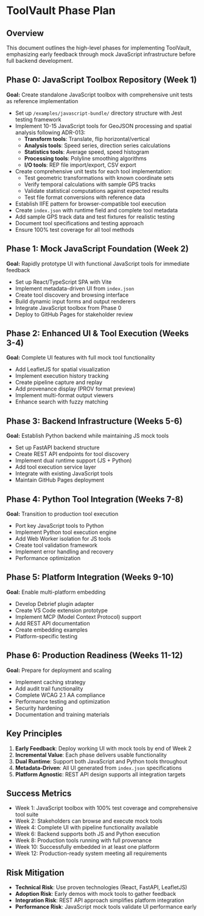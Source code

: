 # ToolVault Phase Plan

## Overview
This document outlines the high-level phases for implementing ToolVault, emphasizing early feedback through mock JavaScript infrastructure before full backend development.

## Phase 0: JavaScript Toolbox Repository (Week 1)
**Goal:** Create standalone JavaScript toolbox with comprehensive unit tests as reference implementation

- Set up `/examples/javascript-bundle/` directory structure with Jest testing framework
- Implement 10-15 JavaScript tools for GeoJSON processing and spatial analysis following ADR-013:
  - **Transform tools**: Translate, flip horizontal/vertical
  - **Analysis tools**: Speed series, direction series calculations
  - **Statistics tools**: Average speed, speed histogram
  - **Processing tools**: Polyline smoothing algorithms
  - **I/O tools**: REP file import/export, CSV export
- Create comprehensive unit tests for each tool implementation:
  - Test geometric transformations with known coordinate sets
  - Verify temporal calculations with sample GPS tracks
  - Validate statistical computations against expected results
  - Test file format conversions with reference data
- Establish IIFE pattern for browser-compatible tool execution
- Create `index.json` with runtime field and complete tool metadata
- Add sample GPS track data and test fixtures for realistic testing
- Document tool specifications and testing approach
- Ensure 100% test coverage for all tool methods

## Phase 1: Mock JavaScript Foundation (Week 2)
**Goal:** Rapidly prototype UI with functional JavaScript tools for immediate feedback

- Set up React/TypeScript SPA with Vite
- Implement metadata-driven UI from `index.json`
- Create tool discovery and browsing interface
- Build dynamic input forms and output renderers
- Integrate JavaScript toolbox from Phase 0
- Deploy to GitHub Pages for stakeholder review

## Phase 2: Enhanced UI & Tool Execution (Weeks 3-4)
**Goal:** Complete UI features with full mock tool functionality

- Add LeafletJS for spatial visualization
- Implement execution history tracking
- Create pipeline capture and replay
- Add provenance display (PROV format preview)
- Implement multi-format output viewers
- Enhance search with fuzzy matching

## Phase 3: Backend Infrastructure (Weeks 5-6)
**Goal:** Establish Python backend while maintaining JS mock tools

- Set up FastAPI backend structure
- Create REST API endpoints for tool discovery
- Implement dual runtime support (JS + Python)
- Add tool execution service layer
- Integrate with existing JavaScript tools
- Maintain GitHub Pages deployment

## Phase 4: Python Tool Integration (Weeks 7-8)
**Goal:** Transition to production tool execution

- Port key JavaScript tools to Python
- Implement Python tool execution engine
- Add Web Worker isolation for JS tools
- Create tool validation framework
- Implement error handling and recovery
- Performance optimization

## Phase 5: Platform Integration (Weeks 9-10)
**Goal:** Enable multi-platform embedding

- Develop Debrief plugin adapter
- Create VS Code extension prototype
- Implement MCP (Model Context Protocol) support
- Add REST API documentation
- Create embedding examples
- Platform-specific testing

## Phase 6: Production Readiness (Weeks 11-12)
**Goal:** Prepare for deployment and scaling

- Implement caching strategy
- Add audit trail functionality
- Complete WCAG 2.1 AA compliance
- Performance testing and optimization
- Security hardening
- Documentation and training materials

## Key Principles

1. **Early Feedback**: Deploy working UI with mock tools by end of Week 2
2. **Incremental Value**: Each phase delivers usable functionality
3. **Dual Runtime**: Support both JavaScript and Python tools throughout
4. **Metadata-Driven**: All UI generated from `index.json` specifications
5. **Platform Agnostic**: REST API design supports all integration targets

## Success Metrics

- Week 1: JavaScript toolbox with 100% test coverage and comprehensive tool suite
- Week 2: Stakeholders can browse and execute mock tools
- Week 4: Complete UI with pipeline functionality available
- Week 6: Backend supports both JS and Python execution
- Week 8: Production tools running with full provenance
- Week 10: Successfully embedded in at least one platform
- Week 12: Production-ready system meeting all requirements

## Risk Mitigation

- **Technical Risk**: Use proven technologies (React, FastAPI, LeafletJS)
- **Adoption Risk**: Early demos with mock tools to gather feedback
- **Integration Risk**: REST API approach simplifies platform integration
- **Performance Risk**: JavaScript mock tools validate UI performance early